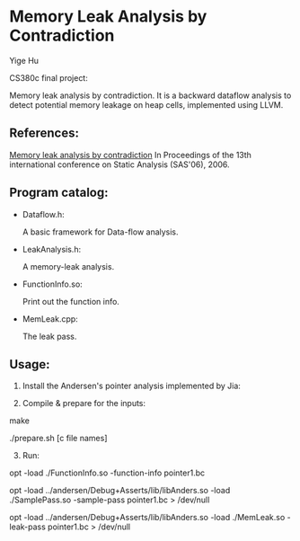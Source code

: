 Memory Leak Analysis by Contradiction
====

Yige Hu

CS380c final project:

Memory leak analysis by contradiction.
It is a backward dataflow analysis to detect potential memory leakage on heap cells, implemented using LLVM.

References:
----

[Memory leak analysis by contradiction](http://dl.acm.org/citation.cfm?id=2090908)
In Proceedings of the 13th international conference on Static Analysis (SAS'06), 2006.


Program catalog:
----

- Dataflow.h:

  A basic framework for Data-flow analysis.

- LeakAnalysis.h:

  A memory-leak analysis.

- FunctionInfo.so:

  Print out the function info.

- MemLeak.cpp:

  The leak pass.


Usage:
----

1. Install the Andersen's pointer analysis implemented by Jia:

  [](https://github.com/grievejia/andersen)

2. Compile & prepare for the inputs:

  make

  ./prepare.sh [c file names]

3. Run:

  opt -load ./FunctionInfo.so -function-info pointer1.bc

  opt -load ../andersen/Debug+Asserts/lib/libAnders.so -load ./SamplePass.so -sample-pass pointer1.bc > /dev/null

  opt -load ../andersen/Debug+Asserts/lib/libAnders.so -load ./MemLeak.so -leak-pass pointer1.bc > /dev/null
